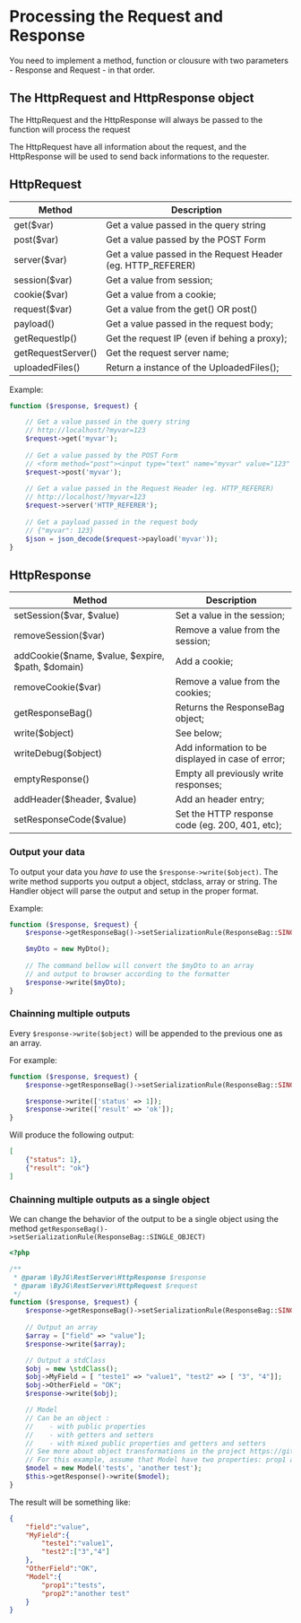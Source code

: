 # Processing the Request and Response

You need to implement a method, function or clousure with two parameters - Response and Request - in that order.

## The HttpRequest and HttpResponse object

The HttpRequest and the HttpResponse will always be passed to the function will process the request

The HttpRequest have all information about the request, and the HttpResponse will be used to send back
informations to the requester.

## HttpRequest

| Method             | Description                                                 |
|--------------------|-------------------------------------------------------------|
| get($var)          | Get a value passed in the query string                      |
| post($var)         | Get a value passed by the POST Form                         |
| server($var)       | Get a value passed in the Request Header (eg. HTTP_REFERER) |
| session($var)      | Get a value from session;                                   |
| cookie($var)       | Get a value from a cookie;                                  |
| request($var)      | Get a value from the get() OR post()                        |
| payload()          | Get a value passed in the request body;                     |
| getRequestIp()     | Get the request IP (even if behing a proxy);                |
| getRequestServer() | Get the request server name;                                |
| uploadedFiles()    | Return a instance of the UploadedFiles();                   |

Example:

```php
function ($response, $request) {

    // Get a value passed in the query string
    // http://localhost/?myvar=123
    $request->get('myvar');
    
    // Get a value passed by the POST Form
    // <form method="post"><input type="text" name="myvar" value="123" /></form>
    $request->post('myvar');
    
    // Get a value passed in the Request Header (eg. HTTP_REFERER)
    // http://localhost/?myvar=123
    $request->server('HTTP_REFERER');
    
    // Get a payload passed in the request body
    // {"myvar": 123}
    $json = json_decode($request->payload('myvar'));    
}
```

## HttpResponse

| Method                                            | Description                                       |
|---------------------------------------------------|---------------------------------------------------|
| setSession($var, $value)                          | Set a value in the session;                       |
| removeSession($var)                               | Remove a value from the session;                  |
| addCookie($name, $value, $expire, $path, $domain) | Add a cookie;                                     |
| removeCookie($var)                                | Remove a value from the cookies;                  |
| getResponseBag()                                  | Returns the ResponseBag object;                   |
| write($object)                                    | See below;                                        |
| writeDebug($object)                               | Add information to be displayed in case of error; |
| emptyResponse()                                   | Empty all previously write responses;             |
| addHeader($header, $value)                        | Add an header entry;                              |
| setResponseCode($value)                           | Set the HTTP response code (eg. 200, 401, etc);   |

### Output your data

To output your data you *have to* use the `$response->write($object)`.
The write method supports you output a object, stdclass, array or string. The Handler object will
parse the output and setup in the proper format.

Example:

```php
function ($response, $request) {
    $response->getResponseBag()->setSerializationRule(ResponseBag::SINGLE_OBJECT);

    $myDto = new MyDto();
    
    // The command bellow will convert the $myDto to an array
    // and output to browser according to the formatter
    $response->write($myDto);
}
```

### Chainning multiple outputs

Every `$response->write($object)` will be appended to the previous one as an array. 

For example:

```php
function ($response, $request) {
    $response->getResponseBag()->setSerializationRule(ResponseBag::SINGLE_OBJECT);

    $response->write(['status' => 1]);
    $response->write(['result' => 'ok']);
}
```

Will produce the following output:

```json
[
    {"status": 1},
    {"result": "ok"}
]
```

### Chainning multiple outputs as a single object

We can change the behavior of the output to be a single object 
using the method `getResponseBag()->setSerializationRule(ResponseBag::SINGLE_OBJECT)`

```php
<?php

/**
 * @param \ByJG\RestServer\HttpResponse $response
 * @param \ByJG\RestServer\HttpRequest $request
 */
function ($response, $request) {
    $response->getResponseBag()->setSerializationRule(ResponseBag::SINGLE_OBJECT);
    
    // Output an array
    $array = ["field" => "value"];
    $response->write($array);

    // Output a stdClass
    $obj = new \stdClass();
    $obj->MyField = [ "teste1" => "value1", "test2" => [ "3", "4"]];
    $obj->OtherField = "OK";
    $response->write($obj);

    // Model  
    // Can be an object :
    //    - with public properties 
    //    - with getters and setters
    //    - with mixed public properties and getters and setters
    // See more about object transformations in the project https://github.com/byjg/anydataset
    // For this example, assume that Model have two properties: prop1 and prop2
    $model = new Model('tests', 'another test');
    $this->getResponse()->write($model);
}
```

The result will be something like:

```json
{
    "field":"value",
    "MyField":{
        "teste1":"value1",
        "test2":["3","4"]
    },
    "OtherField":"OK",
    "Model":{
        "prop1":"tests",
        "prop2":"another test"
    }
}
```

